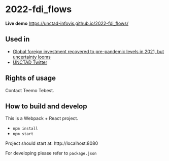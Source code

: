 # 2022-fdi_flows

**Live demo** https://unctad-infovis.github.io/2022-fdi_flows/

## Used in

* [Global foreign investment recovered to pre-pandemic levels in 2021, but uncertainty looms](https://unctad.org/news/global-foreign-investment-recovered-pre-pandemic-levels-2021-uncertainty-looms)
* [UNCTAD Twitter](https://twitter.com/UNCTAD/status/1535240213663973376)

## Rights of usage

Contact Teemo Tebest.

## How to build and develop

This is a Webpack + React project.

* `npm install`
* `npm start`

Project should start at: http://localhost:8080

For developing please refer to `package.json`